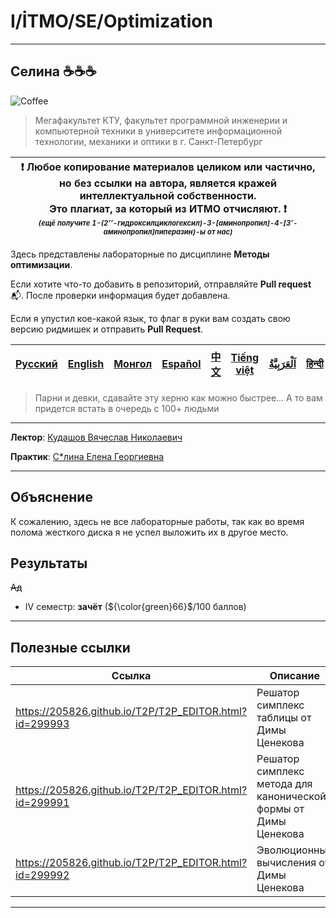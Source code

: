 # I/İTMO/SE/Optimization

---
## Селина :coffee::coffee::coffee:
![Coffee](/img/gifs/Selina.gif)
> Мегафакультет КТУ, факультет программной инженерии и компьютерной техники в университете информационной технологии, механики и оптики в г. Санкт-Петербург

| :exclamation: <b>Любое копирование материалов целиком или частично,<br>но без ссылки на автора, является кражей интеллектуальной собственности.<br>Это плагиат, за который из ИТМО отчисляют.</b> :exclamation:<br><sub><sup><i>(ещё получите 1-(2’’-гидроксилциклогексил)-3-[аминопропил]-4-[3’-аминопропил]пиперазин)-ы от нас)</sup></sub></b> |
|---------------------------------------------------------------------------------------------------------------------------------------------------------------------------------------------------------------------------------------------------------------------------------------------------------------------------------------------------|
Здесь представлены лабораторные по дисциплине **Методы оптимизации**.

Если хотите что-то добавить в репозиторий, отправляйте **Pull request** :mailbox_with_mail:. После проверки информация будет добавлена.

Если я упустил кое-какой язык, то флаг в руки вам создать свою версию ридмишек и отправить **Pull Request**.

| [<strong>Русский</strong>](https://github.com/XVIIStarPlatinum/itmo/blob/master/Software%20Engineering/README.md) | [<strong>English</strong>](https://github.com/XVIIStarPlatinum/itmo/blob/master/Software%20Engineering/.docs/README_EN.md) | [<strong>Монгол</strong>](https://github.com/XVIIStarPlatinum/itmo/blob/master/Software%20Engineering/.docs/README_MN.md) | [<strong>Español</strong>](https://github.com/XVIIStarPlatinum/itmo/blob/master/Software%20Engineering/.docs/README_ES.md) | [<strong>中文</strong>](https://github.com/XVIIStarPlatinum/itmo/blob/master/Software%20Engineering/.docs/README_CN.md) | [<strong>Tiếng việt</strong>](https://github.com/XVIIStarPlatinum/itmo/blob/master/Software%20Engineering/.docs/README_VN.md) | [<strong><p dir="rtl" lang="ar">اَلْعَرَبِيَّةُ</p></strong>](https://github.com/XVIIStarPlatinum/itmo/blob/master/Software%20Engineering/.docs/README_AR.md) | [<strong>हिन्दी</strong>](https://github.com/XVIIStarPlatinum/itmo/blob/master/Software%20Engineering/.docs/README_IN.md) |
|-------------------------------------------------------------------------------------------------------------------|----------------------------------------------------------------------------------------------------------------------------|---------------------------------------------------------------------------------------------------------------------------|----------------------------------------------------------------------------------------------------------------------------|-----------------------------------------------------------------------------------------------------------------------|-------------------------------------------------------------------------------------------------------------------------------|---------------------------------------------------------------------------------------------------------------------------------------------------------------|---------------------------------------------------------------------------------------------------------------------------|

> Парни и девки, сдавайте эту херню как можно быстрее... А то вам придется встать в очередь с 100+ людьми
---
**Лектор**: [Кудашов Вячеслав Николаевич](https://my.itmo.ru/persons/165409)

**Практик**: [С*лина Елена Георгиевна](https://my.itmo.ru/persons/165442)

---

## Объяснение
К сожалению, здесь не все лабораторные работы, так как во время полома жесткого диска я не успел выложить их в другое место.
## Результаты
<s>Ад</s>
- IV семестр: **зачёт** (${\color{green}66}$/100 баллов)
---

## Полезные ссылки <a name="links"></a>
| Ссылка                                                 | Описание                                                        |
|--------------------------------------------------------|-----------------------------------------------------------------|
| https://205826.github.io/T2P/T2P_EDITOR.html?id=299993 | Решатор симплекс таблицы от Димы Ценекова                       |
| https://205826.github.io/T2P/T2P_EDITOR.html?id=299991 | Решатор симплекс метода для канонической формы от Димы Ценекова |
| https://205826.github.io/T2P/T2P_EDITOR.html?id=299992 | Эволюционные вычисления от Димы Ценекова                        |

---
